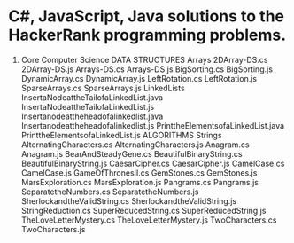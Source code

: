 # C#, JavaScript, Java solutions to the HackerRank programming problems.

1. Core Computer Science 
	DATA STRUCTURES
		Arrays
			2DArray-DS.cs
			2DArray-DS.js
			Arrays-DS.cs
			Arrays-DS.js
			BigSorting.cs
			BigSorting.js
			DynamicArray.cs
			DynamicArray.js
			LeftRotation.cs
			LeftRotation.js
			SparseArrays.cs
			SparseArrays.js
		LinkedLists
			InsertaNodeattheTailofaLinkedList.java
			InsertaNodeattheTailofaLinkedList.js
			Insertanodeattheheadofalinkedlist.java
			Insertanodeattheheadofalinkedlist.js
			PrinttheElementsofaLinkedList.java
			PrinttheElementsofaLinkedList.js
	ALGORITHMS
		Strings
			AlternatingCharacters.cs
			AlternatingCharacters.js
			Anagram.cs
			Anagram.js
			BearAndSteadyGene.cs
			BeautifulBinaryString.cs
			BeautifulBinaryString.js
			CaesarCipher.cs
			CaesarCipher.js
			CamelCase.cs
			CamelCase.js
			GameOfThronesII.cs
			GemStones.cs
			GemStones.js
			MarsExploration.cs
			MarsExploration.js
			Pangrams.cs
			Pangrams.js
			SeparatetheNumbers.cs
			SeparatetheNumbers.js
			SherlockandtheValidString.cs
			SherlockandtheValidString.js
			StringReduction.cs
			SuperReducedString.cs
			SuperReducedString.js
			TheLoveLetterMystery.cs
			TheLoveLetterMystery.js
			TwoCharacters.cs
			TwoCharacters.js